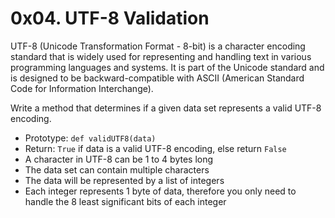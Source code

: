 # 0x04. UTF-8 Validation

UTF-8 (Unicode Transformation Format - 8-bit) is a character encoding standard that is widely used for representing and handling text in various programming languages and systems. It is part of the Unicode standard and is designed to be backward-compatible with ASCII (American Standard Code for Information Interchange).

Write a method that determines if a given data set represents a valid UTF-8 encoding.

- Prototype: `def validUTF8(data)`
- Return: `True` if data is a valid UTF-8 encoding, else return `False`
- A character in UTF-8 can be 1 to 4 bytes long
- The data set can contain multiple characters
- The data will be represented by a list of integers
- Each integer represents 1 byte of data, therefore you only need to handle the 8 least significant bits of each integer
